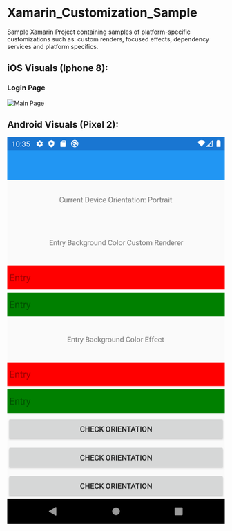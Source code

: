 # Xamarin_Customization_Sample
Sample Xamarin Project containing samples of platform-specific customizations such as: custom renders, focused effects, dependency services and platform specifics.

## iOS Visuals (Iphone 8):
### Login Page
![Main Page](Images/iOS/MainPageView.jpeg)


## Android Visuals (Pixel 2):
![Main Page](Images/Android/MainPageView.png)
